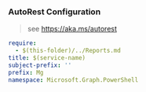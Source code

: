 ### AutoRest Configuration

> see https://aka.ms/autorest

``` yaml
require:
  - $(this-folder)/../Reports.md
title: $(service-name)
subject-prefix: ''
prefix: Mg
namespace: Microsoft.Graph.PowerShell
```
